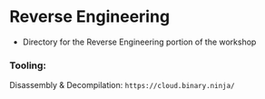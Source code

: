 # Reverse Engineering
- Directory for the Reverse Engineering portion of the workshop

### Tooling:
Disassembly & Decompilation: `https://cloud.binary.ninja/`
